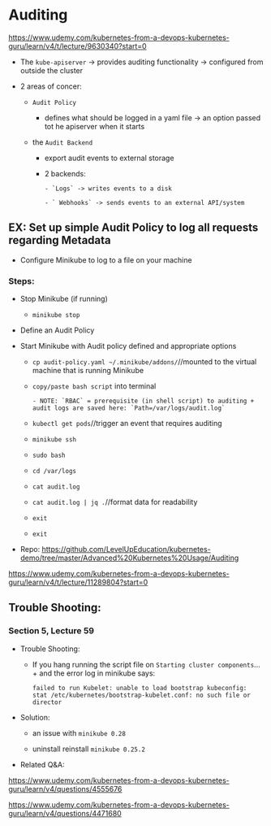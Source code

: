 # Auditing

https://www.udemy.com/kubernetes-from-a-devops-kubernetes-guru/learn/v4/t/lecture/9630340?start=0

- The `kube-apiserver` -> provides auditing functionality -> configured from outside the cluster


- 2 areas of concer:


    - `Audit Policy`

        - defines what should be logged in a yaml file -> an option passed tot he apiserver when it starts


    - the `Audit Backend`


        - export audit events to external storage

        - 2 backends:

              - `Logs` -> writes events to a disk

              - ` Webhooks` -> sends events to an external API/system


## EX: Set up simple Audit Policy to log all requests regarding Metadata


  -  Configure Minikube to log to a file on your machine

### Steps:


  - Stop Minikube (if running)

      - ` minikube stop `

  - Define an Audit Policy

  - Start Minikube with Audit policy defined and appropriate options

      - ` cp audit-policy.yaml ~/.minikube/addons/ `//mounted to the virtual machine that is running Minikube

      - `copy/paste bash script` into terminal

            - NOTE: `RBAC` = prerequisite (in shell script) to auditing + audit logs are saved here: `Path=/var/logs/audit.log`

      - ` kubectl get pods `//trigger an event that requires auditing


      - ` minikube ssh `

      - ` sudo bash `

      - ` cd /var/logs `

      - ` cat audit.log `

      - ` cat audit.log | jq . `//format data for readability

      - ` exit `

      - ` exit `

  - Repo: https://github.com/LevelUpEducation/kubernetes-demo/tree/master/Advanced%20Kubernetes%20Usage/Auditing






https://www.udemy.com/kubernetes-from-a-devops-kubernetes-guru/learn/v4/t/lecture/11289804?start=0

## Trouble Shooting:

### Section 5, Lecture 59


  * Trouble Shooting:


    - If you hang running the script file on `Starting cluster components`... + and the error log in minikube says:


        ` failed to run Kubelet: unable to load bootstrap kubeconfig: stat /etc/kubernetes/bootstrap-kubelet.conf: no such file or director `

 * Solution:

    - an issue with `minikube 0.28`

    - uninstall  reinstall `minikube 0.25.2`


 * Related Q&A:


 https://www.udemy.com/kubernetes-from-a-devops-kubernetes-guru/learn/v4/questions/4555676

https://www.udemy.com/kubernetes-from-a-devops-kubernetes-guru/learn/v4/questions/4471680
